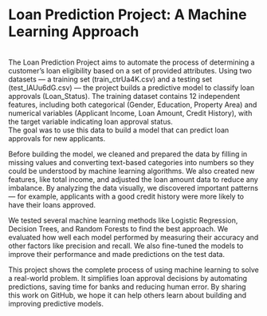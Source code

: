 # Loan Prediction Project: A Machine Learning Approach
<br>
The Loan Prediction Project aims to automate the process of determining a customer’s loan eligibility based on a set of provided attributes. Using two datasets — a training set (train_ctrUa4K.csv) and a testing set (test_lAUu6dG.csv) — the project builds a predictive model to classify loan approvals (Loan_Status). The training dataset contains 12 independent features, including both categorical (Gender, Education, Property Area) and numerical variables (Applicant Income, Loan Amount, Credit History), with the target variable indicating loan approval status.
<br>
The goal was to use this data to build a model that can predict loan approvals for new applicants.

Before building the model, we cleaned and prepared the data by filling in missing values and converting text-based categories into numbers so they could be understood by machine learning algorithms. We also created new features, like total income, and adjusted the loan amount data to reduce any imbalance. By analyzing the data visually, we discovered important patterns — for example, applicants with a good credit history were more likely to have their loans approved.

We tested several machine learning methods like Logistic Regression, Decision Trees, and Random Forests to find the best approach. We evaluated how well each model performed by measuring their accuracy and other factors like precision and recall. We also fine-tuned the models to improve their performance and made predictions on the test data.

This project shows the complete process of using machine learning to solve a real-world problem. It simplifies loan approval decisions by automating predictions, saving time for banks and reducing human error. By sharing this work on GitHub, we hope it can help others learn about building and improving predictive models.
